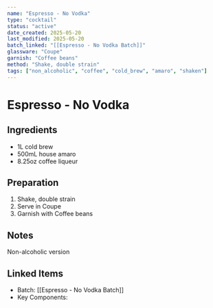 ```yaml
---
name: "Espresso - No Vodka"
type: "cocktail"
status: "active"
date_created: 2025-05-20
last_modified: 2025-05-20
batch_linked: "[[Espresso - No Vodka Batch]]"
glassware: "Coupe"
garnish: "Coffee beans"
method: "Shake, double strain"
tags: ["non_alcoholic", "coffee", "cold_brew", "amaro", "shaken"]
---
```


# Espresso - No Vodka

## Ingredients
- 1L cold brew
- 500mL house amaro
- 8.25oz coffee liqueur

## Preparation
1. Shake, double strain
2. Serve in Coupe
3. Garnish with Coffee beans

## Notes
Non-alcoholic version

## Linked Items
- Batch: [[Espresso - No Vodka Batch]]
- Key Components: 
